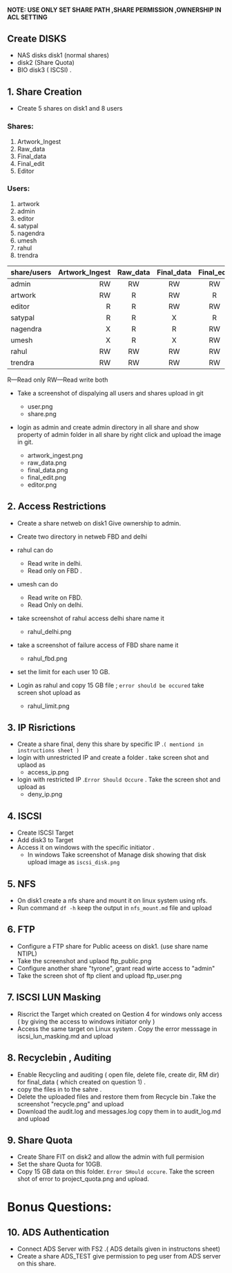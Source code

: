 #### NOTE: USE ONLY SET SHARE PATH ,SHARE PERMISSION ,OWNERSHIP IN ACL SETTING
## Create  DISKS 
* NAS disks disk1 (normal shares)
* disk2 (Share Quota) 
* BIO disk3 ( ISCSI) . 

## 1. Share Creation  
* Create 5 shares on disk1 and 8 users 

### Shares:

1. Artwork_Ingest 
2. Raw_data 
3. Final_data 
4. Final_edit 
5. Editor

### Users:

1. artwork 
2. admin 
3. editor 
4. satypal 
5. nagendra 
6. umesh 
7. rahul 
8. trendra


|share/users| Artwork_Ingest | Raw_data  |  Final_data |   Final_edit  |Editor|
| :------- | ----: | :---: |:------:  | :-----:|:-----:|
| admin    | RW    | RW    | RW       | RW     | RW    |
| artwork  | RW    | R     | RW       | R      | R     |
| editor   | R     | R     | RW       | RW     | RW    |
| satypal  | R     | R     | X        | R      | RW    |
| nagendra | X     | R     | R        | RW     | RW    |
| umesh    | X     | R     | X        | RW     | RW    |
| rahul    | RW    | RW    | RW       | RW     | RW    |
| trendra  | RW    | RW    | RW       | RW     | R     |

R—Read only
RW—Read write both

* Take a screenshot of dispalying all users  and shares upload in git

  - user.png
  - share.png

* login as  admin and create admin directory in all share and show property of admin folder in all share by right click and upload the image in git.

  - artwork_ingest.png 
  - raw_data.png 
  - final_data.png 
  - final_edit.png 
  - editor.png

## 2. Access Restrictions  
* Create a share netweb on disk1 Give ownership to admin.

* Create two directory in netweb FBD and delhi 
* rahul can do  
  - Read write in delhi.
  - Read only on FBD .
* umesh can do 
  - Read write on FBD.  
  - Read Only on delhi.

* take screenshot of rahul access  delhi share name it 
  - rahul_delhi.png
* take a screenshot of failure access of FBD share name  it
  - rahul_fbd.png

* set the limit for each user 10 GB.
* Login as rahul and  copy 15 GB file ; `error should be occured` take screen shot upload as 
  - rahul_limit.png

## 3. IP Risrictions  
* Create a share final, deny this share by specific IP .`( mentiond in instructions sheet )`
* login with unrestricted IP and create a folder  .  take screen shot and  uplaod as
  - access_ip.png
* login with restricted IP .`Error Should Occure` . Take the screen shot and  upload as 
  - deny_ip.png

## 4. ISCSI 
* Create ISCSI Target 
* Add  disk3 to Target 
* Access it on windows with the specific initiator .
  - In windows Take screenshot of Manage disk showing that disk upload image as `iscsi_disk.png`

## 5. NFS
* On disk1 create a nfs share and mount it on linux system using nfs.
* Run command `df -h` keep the  output in `nfs_mount.md` file and  upload

## 6. FTP
* Configure a FTP share for Public aceess on disk1. (use share name NTIPL)
* Take the  screenshot and uplaod ftp_public.png
* Configure another share "tyrone", grant read wirte access to "admin"
* Take the screen shot of  ftp client and upload ftp_user.png

## 7. ISCSI LUN Masking
* Riscrict the Target which created  on Qestion 4  for  windows only access ( by giving the access to windows initiator only )
* Access the  same target  on Linux system . Copy the error messsage  in iscsi_lun_masking.md and upload 


## 8. Recyclebin , Auditing
* Enable  Recycling and auditing ( open file, delete file, create dir, RM dir) for final_data ( which created on question 1) .
* copy the files  in to the sahre . 
* Delete the uploaded  files  and  restore them from  Recycle bin .Take the screenshot "recycle.png" and  upload 
* Download the  audit.log and  messages.log  copy them  in to audit_log.md  and  upload 


## 9. Share Quota
* Create Share FIT on disk2 and allow the admin with full permision 
* Set  the share Quota for 10GB.
* Copy 15 GB data on this folder. `Error SHould occure`. Take the  screen shot of error to project_quota.png and  upload.

# Bonus Questions:
## 10. ADS Authentication 
* Connect ADS Server with FS2 .( ADS details  given in  instructons sheet)
* Create a share ADS_TEST give permission to peg user from ADS server on this share. 

